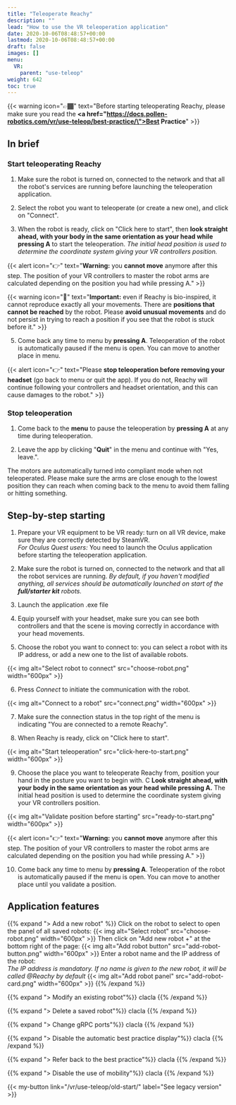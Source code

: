 ```yaml
---
title: "Teleoperate Reachy"
description: ""
lead: "How to use the VR teleoperation application"
date: 2020-10-06T08:48:57+00:00
lastmod: 2020-10-06T08:48:57+00:00
draft: false
images: []
menu:
  VR:
    parent: "use-teleop"
weight: 642
toc: true
---
```


{{< warning icon="👉🏾" text="Before starting teleoperating Reachy, please make sure you read the  <b><a href=\"https://docs.pollen-robotics.com/vr/use-teleop/best-practice/\">Best Practice</a></b>" >}}

## In brief

### Start teleoperating Reachy

1. Make sure the robot is turned on, connected to the network and that all the robot's services are running before launching the teleoperation application.

2. Select the robot you want to teleoperate (or create a new one), and click on "Connect".

3. When the robot is ready, click on "Click here to start", then **look straight ahead, with your body in the same orientation as your head while pressing A** to start the teleoperation. *The initial head position is used to determine the coordinate system giving your VR controllers position.* 

{{< alert icon="👉" text="<b>Warning:</b> you <b>cannot move</b> anymore after this step. The position of your VR controllers to master the robot arms are calculated depending on the position you had while pressing A." >}}

{{< warning icon="🚨" text="<b>Important:</b> even if Reachy is bio-inspired, it cannot reproduce exactly all your movements. There are <b>positions that cannot be reached</b> by the robot. Please <b>avoid unusual movements</b> and do not persist in trying to reach a position if you see that the robot is stuck before it." >}}

5. Come back any time to menu by **pressing A**. Teleoperation of the robot is automatically paused if the menu is open. You can move to another place in menu.

{{< alert icon="👉" text="Please <b>stop teleoperation before removing your headset</b> (go back to menu or quit the app). If you do not, Reachy will continue following your controllers and headset orientation, and this can cause damages to the robot." >}}

### Stop teleoperation

1. Come back to the **menu** to pause the teleoperation by **pressing A** at any time during teleoperation.  

2. Leave the app by clicking "**Quit**" in the menu and continue with "Yes, leave.".  

The motors are automatically turned into compliant mode when not teleoperated. Please make sure the arms are close enough to the lowest position they can reach when coming back to the menu to avoid them falling or hitting something.  


## Step-by-step starting
1. Prepare your VR equipment to be VR ready: turn on all VR device, make sure they are correctly detected by SteamVR.  
  *For Oculus Quest users:*
  You need to launch the Oculus application before starting the teleoperation application.  

2. Make sure the robot is turned on, connected to the network and that all the robot services are running. *By default, if you haven't modified anything, all services should be automatically launched on start of the **full/starter kit** robots.*

3. Launch the application .exe file

4. Equip yourself with your headset, make sure you can see both controllers and that the scene is moving correctly in accordance with your head movements.

5. Choose the robot you want to connect to: you can select a robot with its IP address, or add a new one to the list of available robots.

{{< img alt="Select robot to connect" src="choose-robot.png" width="600px" >}}

6. Press *Connect* to initiate the communication with the robot.

{{< img alt="Connect to a robot" src="connect.png" width="600px" >}}

7. Make sure the connection status in the top right of the menu is indicating "You are connected to a remote Reachy".

8. When Reachy is ready, click on "Click here to start".

{{< img alt="Start teleoperation" src="click-here-to-start.png" width="600px" >}}

9. Choose the place you want to teleoperate Reachy from, position your hand in the posture you want to begin with. C
**Look straight ahead, with your body in the same orientation as your head while pressing A.** The initial head position is used to determine the coordinate system giving your VR controllers position.  

{{< img alt="Validate position before starting" src="ready-to-start.png" width="600px" >}}

{{< alert icon="👉" text="<b>Warning:</b> you <b>cannot move</b> anymore after this step. The position of your VR controllers to master the robot arms are calculated depending on the position you had while pressing A." >}}

10. Come back any time to menu by **pressing A**. Teleoperation of the robot is automatically paused if the menu is open. You can move to another place until you validate a position.


## Application features

{{% expand "> Add a new robot" %}}
Click on the robot to select to open the panel of all saved robots:
{{< img alt="Select robot" src="choose-robot.png" width="600px" >}}
Then click on "Add new robot +" at the bottom right of the page:
{{< img alt="Add robot button" src="add-robot-button.png" width="600px" >}}
Enter a robot name and the IP address of the robot:  
*The IP address is mandatory. If no name is given to the new robot, it will be called @Reachy by default*
{{< img alt="Add robot panel" src="add-robot-card.png" width="600px" >}}
{{% /expand %}}

{{% expand "> Modify an existing robot"%}}
clacla
{{% /expand %}}

{{% expand "> Delete a saved robot"%}}
clacla
{{% /expand %}}

{{% expand "> Change gRPC ports"%}}
clacla
{{% /expand %}}

{{% expand "> Disable the automatic best practice display"%}}
clacla
{{% /expand %}}

{{% expand "> Refer back to the best practice"%}}
clacla
{{% /expand %}}

{{% expand "> Disable the use of mobility"%}}
clacla
{{% /expand %}}

{{< my-button link="/vr/use-teleop/old-start/" label="See legacy version" >}}